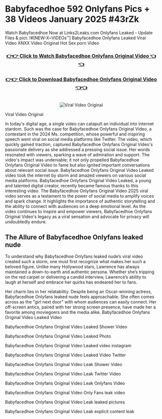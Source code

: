 # Babyfacedhoe 592  Onlyfans Pics + 38 Videos January 2025 #43rZk

Watch Babyfacedhoe Now at Links2Leaks.com Onlyfans Leaked - Update Files & pict. !#[NEW-X~VIDEOs™] Babyfacedhoe Onlyfans Leaked Viral Video XNXX Video Original Hot Sex porn Video
<br>
<div align="center">
<h3><a href="https://links2leaks.com/babyfacedhoe" rel="nofollow">👉👉 Click to Watch Babyfacedhoe Onlyfans Original Video 👈👈</a></h3>
<h3><a href="https://links2leaks.com/babyfacedhoe" rel="nofollow">👉👉 Click to Download Babyfacedhoe Onlyfans Original Video 👈👈</a></h3>
<br>
<a href="https://links2leaks.com/babyfacedhoe" rel="nofollow"><img src="https://i.ibb.co/Gkj2r4b/banner.png" alt="Viral Video Original" style="max-width: 100%; display: inline-block;" data-target="animated-image.originalImage"></a>
</div>

Viral Video Original

In today's digital age, a single video can catapult an individual into internet stardom. Such was the case for Babyfacedhoe Onlyfans Original Video, a contestant in the 2024 Ms. competition, whose powerful and inspiring speech went viral on social media platforms like Twitter.
The video, which quickly gained traction, captured Babyfacedhoe Onlyfans Original Video's passionate delivery as she addressed a pressing social issue. Her words resonated with viewers, sparking a wave of admiration and support. The video's impact was undeniable; it not only propelled Babyfacedhoe Onlyfans Original Video to fame but also ignited important conversations about relevant social issue.
Babyfacedhoe Onlyfans Original Video Leaked video took the internet by storm and amazed viewers on various social media platforms. Babyfacedhoe Onlyfans Original Video Leaked, a young and talented digital creator, recently became famous thanks to this interesting video.
The Babyfacedhoe Onlyfans Original Video 2025 viral video serves as a testament to the power of social media to amplify voices and spark change. It highlights the importance of authentic storytelling and the ability to connect with audiences on a deep emotional level. As the video continues to inspire and empower viewers, Babyfacedhoe Onlyfans Original Video's legacy as a viral sensation and advocate for privacy will undoubtedly endure.

<h2>The Allure of Babyfacedhoe Onlyfans leaked nude</h2>


To understand why Babyfacedhoe Onlyfans leaked nude’s viral video created such a storm, one must first recognize what makes her such a beloved figure. Unlike many Hollywood stars, Lawrence has always maintained a down-to-earth and authentic persona. Whether she’s tripping on the red carpet or delivering a candid interview, Lawrence’s ability to laugh at herself and embrace her quirks has endeared her to fans.

Her charm lies in her relatability. Despite being an Oscar-winning actress, Babyfacedhoe Onlyfans leaked nude feels approachable. She often comes across as the "girl next door" with whom audiences can easily connect. Her off-screen antics, paired with her strong screen presence, have made her a favorite among moviegoers and the media alike.
Babyfacedhoe Onlyfans Original Video Leaked Video

Babyfacedhoe Onlyfans Original Video Leaked Shower Video

Babyfacedhoe Onlyfans Original Video Leaked Photo

Babyfacedhoe Onlyfans Original Video Leaked video instagram

Babyfacedhoe Onlyfans Original Video Leaked Video Twitter

Babyfacedhoe Onlyfans Original Video Leak Shower Video

Babyfacedhoe Onlyfans Original Video Leak Twitter Video

Babyfacedhoe Onlyfans Original Video Leak Onlyfans Video

Babyfacedhoe Onlyfans Original Video Only Fans leak video

Babyfacedhoe Onlyfans Original Video Leak leaked pictures

Babyfacedhoe Onlyfans Original Video Leak explicit content leak